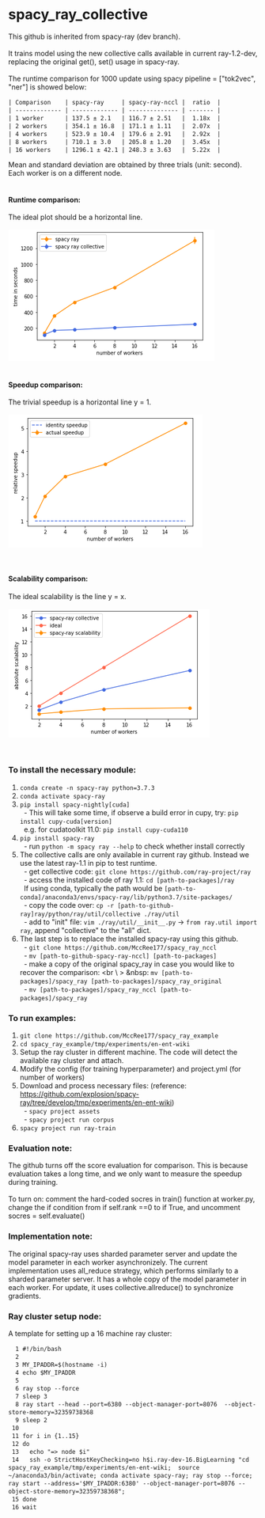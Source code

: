 # spacy_ray_collective
This github is inherited from spacy-ray (dev branch). <br />
<br />
It trains model using the new collective calls available in current ray-1.2-dev, replacing the original get(), set() usage in spacy-ray. <br />
<br />
The runtime comparison for 1000 update using spacy pipeline = ["tok2vec", "ner"] is showed below: <br />

    | Comparison    | spacy-ray     | spacy-ray-nccl |  ratio  |  
    | ------------- | ------------- | -------------- | ------- | 
    | 1 worker      | 137.5 ± 2.1   | 116.7 ± 2.51   |  1.18x  |
    | 2 workers     | 354.1 ± 16.8  | 171.1 ± 1.11   |  2.07x  |  
    | 4 workers     | 523.9 ± 10.4  | 179.6 ± 2.91   |  2.92x  |  
    | 8 workers     | 710.1 ± 3.0   | 205.8 ± 1.20   |  3.45x  | 
    | 16 workers    | 1296.1 ± 42.1 | 248.3 ± 3.63   |  5.22x  | 

Mean and standard deviation are obtained by three trials (unit: second). Each worker is on a different node.  <br />
<br />
#### Runtime comparison: <br />

The ideal plot should be a horizontal line. <br />
<br />
![runtime](results/time_comparison.PNG) <br />
<br />

#### Speedup comparison: <br /> 
The trivial speedup is a horizontal line y = 1. <br />
 <br />
![speedup](results/ratio_comparison.PNG) <br />
    
 <br />
 
 #### Scalability comparison: <br /> 
The ideal scalability is the line y = x. <br />
 <br />
![sscalability](results/scalability_comparison.PNG) <br />
    
 <br />
 
 ### To install the necessary module: <br />
 
1. ```conda create -n spacy-ray python=3.7.3``` <br />
2. ```conda activate spacy-ray``` <br />
3. ```pip install spacy-nightly[cuda]``` <br />
 &nbsp;    - This will take some time, if observe a build error in cupy, try: ```pip install cupy-cuda[version]``` <br />
 &nbsp;      e.g. for cudatoolkit 11.0: ```pip install cupy-cuda110``` <br />
4. ```pip install spacy-ray``` <br />
 &nbsp;    - run ```python -m spacy ray --help``` to check whether install correctly <br />
5. The collective calls are only available in current ray github. Instead we use the latest ray-1.1 in pip to test runtime. <br />
 &nbsp;    - get collective code:     ```git clone https://github.com/ray-project/ray``` <br />
 &nbsp;    - access the installed code of ray 1.1:    ```cd [path-to-packages]/ray``` <br />
 &nbsp;     If using conda, typically the path would be ```[path-to-conda]/anaconda3/envs/spacy-ray/lib/python3.7/site-packages/``` <br />
 &nbsp;    - copy the code over: ```cp -r [path-to-github-ray]ray/python/ray/util/collective ./ray/util``` <br />
 &nbsp;    - add to "init" file: ```vim ./ray/util/__init__.py``` -> ```from ray.util import ray```, append "collective" to the "all" dict. <br />
6. The last step is to replace the installed spacy-ray using this github. <br />
 &nbsp;   - ```git clone https://github.com/MccRee177/spacy_ray_nccl``` <br />
 &nbsp;   - ```mv [path-to-github-spacy-ray-nccl] [path-to-packages]``` <br />
 &nbsp;   - make a copy of the original spacy_ray in case you would like to recover the comparison:  <br \ >
 &nbsp:     ```mv [path-to-packages]/spacy_ray [path-to-packages]/spacy_ray_original``` <br />
 &nbsp;   - ```mv [path-to-packages]/spacy_ray_nccl [path-to-packages]/spacy_ray``` <br />

### To run examples: <br />

1. ```git clone https://github.com/MccRee177/spacy_ray_example``` <br />
2. ```cd spacy_ray_example/tmp/experiments/en-ent-wiki``` <br />
3. Setup the ray cluster in different machine. The code will detect the available ray cluster and attach. <br />
4. Modify the config (for training hyperparameter) and project.yml (for number of workers) <br />
5. Download and process necessary files: (reference: https://github.com/explosion/spacy-ray/tree/develop/tmp/experiments/en-ent-wiki) <br />
 &nbsp;    - ```spacy project assets``` <br />
 &nbsp;    - ```spacy project run corpus``` <br />
6. ```spacy project run ray-train``` <br />

### Evaluation note: <br />

The github turns off the score evaluation for comparison. This is because evaluation takes a long time, and we only want to measure the speedup during training. <br />
<br />
To turn on: comment the hard-coded socres in train() function at worker.py, change the if condition from if self.rank ==0 to if True, and uncomment socres = self.evaluate() <br />

### Implementation note: <br />

The original spacy-ray uses sharded parameter server and update the model parameter in each worker asynchronizely. The current implementation uses all_reduce strategy, which performs similarly to a sharded parameter server. It has a whole copy of the model parameter in each worker. For update, it uses collective.allreduce() to synchronize gradients. <br />

### Ray cluster setup node:  <br />

A template for setting up a 16 machine ray cluster: <br />
```
  1 #!/bin/bash 
  2 
  3 MY_IPADDR=$(hostname -i) 
  4 echo $MY_IPADDR 
  5 
  6 ray stop --force 
  7 sleep 3 
  8 ray start --head --port=6380 --object-manager-port=8076  --object-store-memory=32359738368 
  9 sleep 2 
 10 
 11 for i in {1..15} 
 12 do 
 13   echo "=> node $i" 
 14   ssh -o StrictHostKeyChecking=no h$i.ray-dev-16.BigLearning "cd spacy_ray_example/tmp/experiments/en-ent-wiki;  source ~/anaconda3/bin/activate; conda activate spacy-ray; ray stop --force; ray start --address='$MY_IPADDR:6380' --object-manager-port=8076 --object-store-memory=32359738368"; 
 15 done 
 16 wait 
```
    
